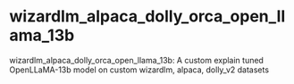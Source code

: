 # wizardlm_alpaca_dolly_orca_open_llama_13b
wizardlm_alpaca_dolly_orca_open_llama_13b: A custom explain tuned OpenLLaMA-13b model on custom wizardlm, alpaca, dolly_v2 datasets
